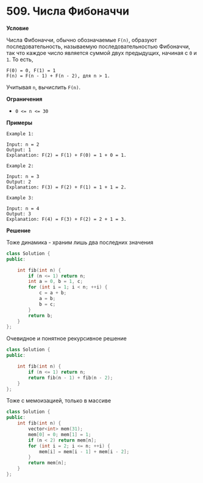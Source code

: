 # 509. Числа Фибоначчи

**Условие**

Числа Фибоначчи, обычно обозначаемые `F(n)`, образуют последовательность, называемую последовательностью Фибоначчи, так что каждое число является суммой двух предыдущих, начиная с `0` и `1`. То есть,
```
F(0) = 0, F(1) = 1
F(n) = F(n - 1) + F(n - 2), для n > 1.
```

Учитывая `n`, вычислить `F(n)`.

**Ограничения**
- `0 <= n <= 30`

**Примеры**
```
Example 1:

Input: n = 2
Output: 1
Explanation: F(2) = F(1) + F(0) = 1 + 0 = 1.

Example 2:

Input: n = 3
Output: 2
Explanation: F(3) = F(2) + F(1) = 1 + 1 = 2.

Example 3:

Input: n = 4
Output: 3
Explanation: F(4) = F(3) + F(2) = 2 + 1 = 3.
```


**Решение**

Тоже динамика - храним лишь два последних значения

```C++
class Solution {
public:

    int fib(int n) {
        if (n <= 1) return n;
        int a = 0, b = 1, c; 
        for (int i = 1; i < n; ++i) {
            c = a + b;
            a = b;
            b = c;
        }
        return b;
    }
};
```

Очевидное и понятное рекурсивное решение

```C++
class Solution {
public:

    int fib(int n) {
        if (n <= 1) return n;
        return fib(n - 1) + fib(n - 2);
    }
};
```

Тоже с мемоизацией, только в массиве

```C++
class Solution {
public:
    int fib(int n) {
        vector<int> mem(31);
        mem[0] = 0; mem[1] = 1;
        if (n < 2) return mem[n];
        for (int i = 2; i <= n; ++i) {
            mem[i] = mem[i - 1] + mem[i - 2];
        }
        return mem[n];
    }
};
```






 


 


